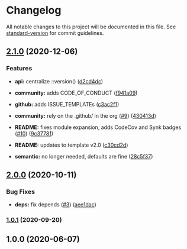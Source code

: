 # Changelog

All notable changes to this project will be documented in this file. See [standard-version](https://github.com/conventional-changelog/standard-version) for commit guidelines.

## [2.1.0](https://github.com/p6m7g8/p6df-dev/compare/v2.0.0...v2.1.0) (2020-12-06)


### Features

* **api:** centralize ::version() ([d2cd4dc](https://github.com/p6m7g8/p6df-dev/commit/d2cd4dcf148d45ee43ec2cca4801ce6cff4bc8d9))
* **community:** adds CODE_OF_CONDUCT ([f941a09](https://github.com/p6m7g8/p6df-dev/commit/f941a097a2f2532aa1eb469510662d1cf366324d))
* **github:** adds ISSUE_TEMPLATEs ([c3ac2f1](https://github.com/p6m7g8/p6df-dev/commit/c3ac2f127c2808e10c620b01b0f514747351db79))


* **community:** rely on the .github/ in the org ([#9](https://github.com/p6m7g8/p6df-dev/issues/9)) ([430413d](https://github.com/p6m7g8/p6df-dev/commit/430413d6a78674ea62846b21a7a840c999a23862))
* **README:** fixes module expansion, adds CodeCov and Synk badges ([#10](https://github.com/p6m7g8/p6df-dev/issues/10)) ([9c37781](https://github.com/p6m7g8/p6df-dev/commit/9c37781b689f2ac4c084c6af5768eb70ed4fb41f))
* **README:** updates to template v2.0 ([c30cd2d](https://github.com/p6m7g8/p6df-dev/commit/c30cd2db66925b602138019e4c4f931aa030cabe))
* **semantic:** no longer needed, defaults are fine ([28c5f37](https://github.com/p6m7g8/p6df-dev/commit/28c5f37aa7d5ef89f6d3ee6f95ee73f3848f75d5))

## [2.0.0](https://github.com/p6m7g8/p6df-dev/compare/v1.0.1...v2.0.0) (2020-10-11)


### Bug Fixes

* **deps:** fix depends ([#3](https://github.com/p6m7g8/p6df-dev/issues/3)) ([aee1dac](https://github.com/p6m7g8/p6df-dev/commit/aee1dac8e7f31d8a10fb05cccc5d2564570b101c))

### [1.0.1](https://github.com/p6m7g8/p6df-dev/compare/v1.0.0...v1.0.1) (2020-09-20)

## 1.0.0 (2020-06-07)
